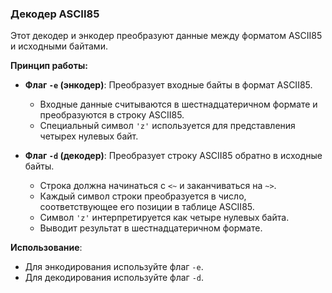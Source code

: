 ### Декодер ASCII85

Этот декодер и энкодер преобразуют данные между форматом ASCII85 и исходными байтами.

**Принцип работы:**

- **Флаг `-e` (энкодер)**: Преобразует входные байты в формат ASCII85.
  - Входные данные считываются в шестнадцатеричном формате и преобразуются в строку ASCII85.
  - Специальный символ `'z'` используется для представления четырех нулевых байт.

- **Флаг `-d` (декодер)**: Преобразует строку ASCII85 обратно в исходные байты.
  - Строка должна начинаться с `<~` и заканчиваться на `~>`.
  - Каждый символ строки преобразуется в число, соответствующее его позиции в таблице ASCII85.
  - Символ `'z'` интерпретируется как четыре нулевых байта.
  - Выводит результат в шестнадцатеричном формате.

**Использование**:
- Для энкодирования используйте флаг `-e`.
- Для декодирования используйте флаг `-d`.
